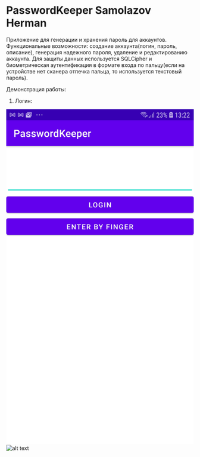 # PasswordKeeper Samolazov Herman 

Приложение для генерации и хранения пароль для аккаунтов. 
Функциональные возможности: создание аккаунта(логин, пароль, описание), генерация надежного пароля, удаление и редактированию аккаунта.
Для защиты данных используется SQLCipher и биометрическая аутентификация в формате входа по пальцу(еcли на устройстве нет сканера отпечка пальца, то используется текстовый пароль).

Демонстрация работы:
1) Логин: 

![alt text](demonstration/screenshots/1.jpg "Логин")
![alt text](demonstration/gifs/1.jpg "Логин")
